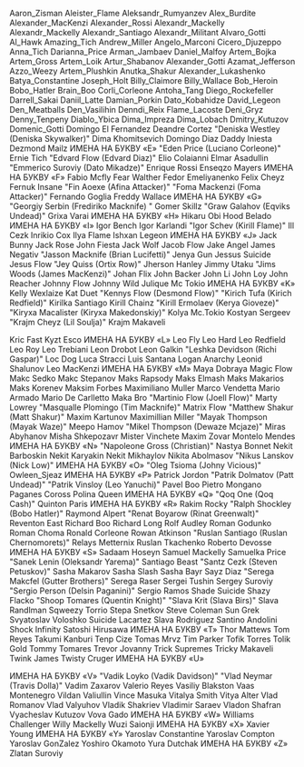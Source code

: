 Aaron_Zisman
Aleister_Flame
Aleksandr_Rumyanzev
Alex_Burdite
Alexander_MacKenzi
Alexander_Rossi
Alexandr_Mackelly
Alexandr_Mackelly
Alexandr_Santiago
Alexandr_Militant
Alvaro_Gotti
Al_Hawk
Amazing_Tich
Andrew_Miller
Angelo_Marconi
Cicero_Djuzeppo
Anna_Tich
Darianna_Price
Arman_Jambaev
Daniel_Malfoy
Artem_Bojka
Artem_Gross
Artem_Loik
Artur_Shabanov 
Alexander_Gotti
Azamat_Jefferson
Azzo_Weezy
Artem_Plushkin
Anutka_Shakur
Alexander_Lukashenko
Batya_Constantine
Joseph_Holt
Billy_Claimore
Billy_Wallace
Bob_Heroin
Bobo_Hatler 
Brain_Boo 
Corli_Corleone
Antoha_Tang
Diego_Rockefeller
Darrell_Sakai
Daniil_Latte
Damian_Porkin
Dato_Kobahidze
David_Legeon
Den_Meatballs
Den_Vasilihin
Denndi_Reix
Flame_Lacoste
Deni_Gryz
Denny_Tenpeny
Diablo_Ybica
Dima_Impreza 
Dima_Lobach
Dmitry_Kutuzov
Domenic_Gotti
Domingo El Fernandez
Deandre Cortez
"Deniska Westley
(Deniska Skywalker)"
Dima Khomitsevich
Domingo Diaz
Daddy Iniesta
Dezmond Mailz
ИМЕНА НА БУКВУ «E»
"Eden Price
(Luciano Corleone)"
Ernie Tich
"Edvard Flow
(Edvard Diaz)"
Elio Colaianni
Elmar Asadullin
"Emmerico Suroviy
(Dato Mikadze)"
Enrique Rossi
Enseqzo Mayers
ИМЕНА НА БУКВУ «F»
Fabio Mcfly
Fear Walther 
Fedor Emeliyanenko
Felix Cheyz
Fernuk Insane
"Fin Aoexe
(Afina Attacker)"
"Foma Mackenzi
(Foma Attacker)"
Fernando Goglia
Freddy Wallace
ИМЕНА НА БУКВУ «G»
"Georgiy Serbin
(Frediriko Macknife) "
Gomer Skillz
"Graw Galahov
(Eqviks Undead)"
Grixa Varai
ИМЕНА НА БУКВУ «H»
Hikaru Obi
Hood Belado
ИМЕНА НА БУКВУ «I»
Igor Bench
Igor Karlandi
"Igor Schev
(Kirill Flame)"
Ill Cezk
Inrikio Cox
Ilya Flame
Ishxan Legeon
ИМЕНА НА БУКВУ «J»
Jack Bunny
Jack Rose
John  Fiesta
Jack Wolf
Jacob Flow
Jake Angel
James Negativ
"Jasson Macknife
(Brian Lucifetti)"
Jenya Gun
Jessus Suicide
Jesus Flow
"Jey Quiss
(Ortix Row)"
Jherson Hanley
Jimmy Utaku
"Jims Woods
(James MacKenzi)"
Johan Flix
John Backer
John Li
John Loy
John Reacher
Johnny Flow
Johnny Wild
Julique Mc Tokio
ИМЕНА НА БУКВУ «K»
Kelly Wexlaize
Kat Duet
"Kennys Flow
(Desmond Flow)"
"Kirich Tufa
(Kirich Redfield)"
Kirilka Santiago
Kirill Chainz
"Kirill Ermolaev
(Kerya Gioveze)"
"Kiryxa Macalister
(Kiryxa Makedonskiy)"
Kolya Mc.Tokio
Kostyan Sergeev
"Krajm Cheyz
(Lil Soulja)"
Krajm Makaveli

Kric Fast
Kyzt Esco
ИМЕНА НА БУКВУ «L»
Leo Fly
Leo Hard
Leo Redfield
Leo Roy
Leo Trebiani
Leon Drobot 
Leon Galkin
"Leshka Devidson
(Richi Gaspar)"
Loc Dog
Luca Stracci
Luis Santana
Logan Anarchy
Leonid Shalunov
Leo MacKenzi
ИМЕНА НА БУКВУ «M»
Maya Dobraya
Magic Flow
Makc Sedko
Makc Stepanov
Maks Rapsody
Maks Elmash
Maks Makarios
Maks Korenev
Maksim Forbes
Maximiliano Muller
Marco Vendetta
Mario Armado
Mario De Carlletto
Maka Bro
"Martinio Flow
(Joell Flow)"
Marty Lowrey
"Masqualle Plomingo
(Tim Macknife)"
Matrix Flow
"Matthew Shakur
(Matt Shakur)"
Maxim Kartunov
Maximillian Miller
"Mayak Thompson
(Mayak Waze)"
Meepo Hamov
"Mikel Thompson
(Dewaze Mcjaze)"
Miras Abyhanov
Misha Shkepozavr
Mister Vinchete
Maxim Zovar
Montelo Mendes
ИМЕНА НА БУКВУ «N»
"Napoleone Gross 
(Christian)"
Nastya Bonnet
Nekit Barboskin
Nekit Karyakin
Nekit Mikhaylov
Nikita Abolmasov
"Nikus Lanskov
(Nick Low)"
ИМЕНА НА БУКВУ «O»
"Oleg Tsioma
(Johny Vicious)"
Owleen_Sjeaz
ИМЕНА НА БУКВУ «P»
Patrick Jordon
"Patrik Dolmatov
(Patt Undead)"
"Patrik Vinsloy
(Leo Yanuchi)"
Pavel Boo
Pietro Mongano
Paganes Coross
Polina Queen
ИМЕНА НА БУКВУ «Q»
"Qoq One
(Qoq Cash)"
Quinton Paris
ИМЕНА НА БУКВУ «R»
Rakim Rocky
"Ralph Shockley
(Bobo Hatler)"
Raymond Alpert
"Renat Boyarow
(Rinat Greenwalt)"
Reventon East
Richard Boo
Richard Long
Rolf Audley
Roman Godunko
Roman Choma
Ronald Corleone
Rowan Atkinson
"Ruslan Santiago
(Ruslan Chernomorets)"
Relays Metternix
Ruslan Tkachenko
Roberto Devosse
ИМЕНА НА БУКВУ «S»
Sadaam Hoseyn
Samuel Mackelly
Samuelka Price
"Sanek Lenin
(Oleksandr Yarema)"
Santiago Beast
"Santz Cezk
(Steven Petuskov)"
Sasha Makarov
Sasha Slash
Sasha Bayr
Sayz Diaz
"Serega Makcfel 
(Gutter Brothers)"
Serega Raser
Sergei Tushin
Sergey Suroviy
"Sergio Person 
(Delsin Paganini)"
Sergio Ramos
Shade Suicide
Shazy Flacko
"Shoop Tomares 
(Quentin Knight)"
"Slava Krit 
(Slava Birs)"
Slava Randlman
Sqweezy Torrio
Stepa Snetkov
Steve Coleman
Sun Grek
Svyatoslav Voloshko
Suicide Lacartez
Slava Rodriguez
Santino Andolini
Shock Infinity
Satoshi Hirusawa
ИМЕНА НА БУКВУ «T»
Thor Mattews
Tom Reyes
Takumi Kanburi
Tenp Cize
Tomas  Mrvz
Tim Parker
Tofik Torres
Tolik Gold
Tommy Tomares
Trevor Jovanny
Trick Supremes
Tricky Makaveli
Twink James
Twisty Cruger
ИМЕНА НА БУКВУ «U»

ИМЕНА НА БУКВУ «V»
"Vadik Loyko
(Vadik Davidson)"
"Vlad Neymar
(Travis Dolla)"
Vadim Zaxarov
Valerio Reyes
Vasiliy Blakston
Vaas Montenegro
Vildan Valiullin
Vince Masuka
Vitalya Smith
Vitya Alter
Vlad Romanov
Vlad Valyuhov
Vladik Shakriev
Vladimir Saraev
Vladon Shafran
Vyacheslav Kutuzov
Vova Gado
ИМЕНА НА БУКВУ «W»
Williams Challenger
Willy Mackelly
Wuzi Saionji
ИМЕНА НА БУКВУ «X»
Xavier Young
ИМЕНА НА БУКВУ «Y»
Yaroslav Constantine
Yaroslav Compton
Yaroslav GonZalez
Yoshiro Okamoto
Yura Dutchak
ИМЕНА НА БУКВУ «Z»
Zlatan Suroviy
